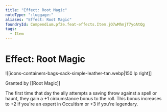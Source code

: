 ```yaml
---
title: "Effect: Root Magic"
noteType: ":luggage:"
aliases: "Effect: Root Magic"
foundryId: Compendium.pf2e.feat-effects.Item.jO7wMhnjT7yoAtQg
tags:
  - Item
---
```


# Effect: Root Magic
![[icons-containers-bags-sack-simple-leather-tan.webp|150 lp right]]

Granted by [[Root Magic]]

The first time that day the ally attempts a saving throw against a spell or haunt, they gain a +1 circumstance bonus to the roll. This bonus increases to +2 if you're an expert in Occultism or +3 if you're legendary.
